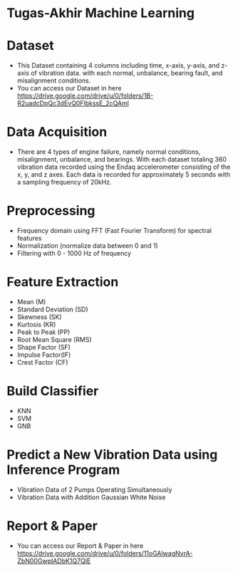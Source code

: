 # Tugas-Akhir Machine Learning

# Dataset
- This Dataset containing 4 columns including time, x-axis, y-axis, and z-axis of vibration data.  with each normal, unbalance, bearing fault, and misalignment conditions.
- You can access our Dataset in here https://drive.google.com/drive/u/0/folders/1B-R2uadcDpQc3dEvQ0FlbkssE_2cQAml

# Data Acquisition
- There are 4 types of engine failure, namely normal conditions, misalignment, unbalance, and bearings. With each dataset totaling 360 vibration data recorded using the Endaq accelerometer consisting of the x, y, and z axes. Each data is recorded for approximately 5 seconds with a sampling frequency of 20kHz.

# Preprocessing
- Frequency domain using FFT (Fast Fourier Transform) for spectral features
- Normalization (normalize data between 0 and 1)
- Filtering with 0 - 1000 Hz of frequency

# Feature Extraction
- Mean (M)
- Standard Deviation (SD)
- Skewness (SK)
- Kurtosis (KR)
- Peak to Peak (PP)
- Root Mean Square (RMS)
- Shape Factor (SF)
- Impulse Factor(IF)
- Crest Factor (CF)

# Build Classifier
- KNN
- SVM
- GNB

# Predict a New Vibration Data using Inference Program
- Vibration Data of 2 Pumps Operating Simultaneously
- Vibration Data with Addition Gaussian White Noise

# Report & Paper
- You can access our Report & Paper in here https://drive.google.com/drive/u/0/folders/11oGAlwagNvrA-ZbN00GwpIADbK1Q7QlE
